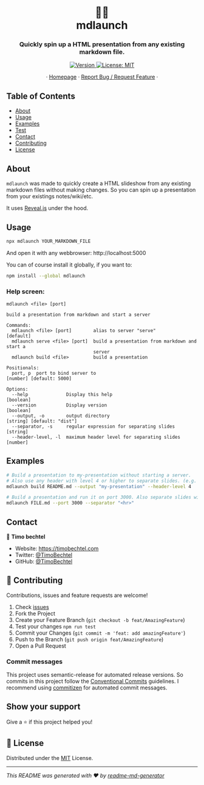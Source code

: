 <h1 align="center">📄🚀<br>mdlaunch</h1>
<h3 align="center">Quickly spin up a HTML presentation from any existing markdown file.</h3>
<p align="center">
  <a href="https://www.npmjs.com/package/mdlaunch" target="_blank">
    <img alt="Version" src="https://img.shields.io/npm/v/mdlaunch.svg">
  </a>
  <a href="https://github.com/TimoBechtel/mdlaunch/blob/master/LICENSE" target="_blank">
    <img alt="License: MIT" src="https://img.shields.io/github/license/TimoBechtel/mdlaunch" />
  </a>
</p>
<p align="center">
  ·
  <a href="https://github.com/TimoBechtel/mdlaunch#readme">Homepage</a>
  ·
  <a href="https://github.com/TimoBechtel/mdlaunch/issues">Report Bug / Request Feature</a>
  ·
</p>

## Table of Contents

- [About](#about)
- [Usage](#usage)
- [Examples](#examples)
- [Test](#run-tests)
- [Contact](#contact)
- [Contributing](#Contributing)
- [License](#license)

## About

`mdlaunch` was made to quickly create a HTML slideshow from any existing markdown files without making changes.
So you can spin up a presentation from your existings notes/wiki/etc.

It uses [Reveal.js](https://github.com/hakimel/reveal.js/) under the hood.

## Usage

```sh
npx mdlaunch YOUR_MARKDOWN_FILE
```

And open it with any webbrowser: http://localhost:5000

You can of course install it globally, if you want to:

```sh
npm install --global mdlaunch
```

### Help screen:

```
mdlaunch <file> [port]

build a presentation from markdown and start a server

Commands:
  mdlaunch <file> [port]        alias to server "serve"                   [default]
  mdlaunch serve <file> [port]  build a presentation from markdown and start a
                                server
  mdlaunch build <file>         build a presentation

Positionals:
  port, p  port to bind server to                                         [number] [default: 5000]

Options:
  --help              Display this help                                   [boolean]
  --version           Display version                                     [boolean]
  --output, -o        output directory                                    [string] [default: "dist"]
  --separator, -s     regular expression for separating slides            [string]
  --header-level, -l  maximum header level for separating slides          [number]
```

## Examples

```sh
# Build a presentation to my-presentation without starting a server.
# Also use any header with level 4 or higher to separate slides. (e.g. ### Header)
mdlaunch build README.md --output "my-presentation" --header-level 4

# Build a presentation and run it on port 3000. Also separate slides with <hr>.
mdlaunch FILE.md --port 3000 --separator "<hr>"
```

## Contact

👤 **Timo bechtel**

- Website: https://timobechtel.com
- Twitter: [@TimoBechtel](https://twitter.com/TimoBechtel)
- GitHub: [@TimoBechtel](https://github.com/TimoBechtel)

## 🤝 Contributing

Contributions, issues and feature requests are welcome!<br />

1. Check [issues](https://github.com/TimoBechtel/mdlaunch/issues)
1. Fork the Project
1. Create your Feature Branch (`git checkout -b feat/AmazingFeature`)
1. Test your changes `npm run test`
1. Commit your Changes (`git commit -m 'feat: add amazingFeature'`)
1. Push to the Branch (`git push origin feat/AmazingFeature`)
1. Open a Pull Request

### Commit messages

This project uses semantic-release for automated release versions. So commits in this project follow the [Conventional Commits](https://www.conventionalcommits.org/en/v1.0.0-beta.2/) guidelines. I recommend using [commitizen](https://github.com/commitizen/cz-cli) for automated commit messages.

## Show your support

Give a ⭐️ if this project helped you!

## 📝 License

Distributed under the [MIT](https://github.com/TimoBechtel/mdlaunch/blob/master/LICENSE) License.

---

_This README was generated with ❤️ by [readme-md-generator](https://github.com/kefranabg/readme-md-generator)_
